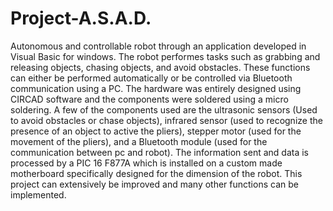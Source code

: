 # Project-A.S.A.D.
Autonomous and controllable robot through an application developed in Visual Basic for windows. The robot performes tasks such as grabbing and releasing objects, chasing objects, and avoid obstacles. These functions can either be performed automatically or be controlled via Bluetooth communication using a PC. The hardware was entirely designed using CIRCAD software and the components were soldered using a micro soldering. A few of the components used are the ultrasonic sensors (Used to avoid obstacles or chase objects), infrared sensor (used to recognize the presence of an object to active the pliers), stepper motor (used for the movement of the pliers), and a Bluetooth module (used for the communication between pc and robot). The information sent and data is processed by a PIC 16 F877A which is installed on a custom made motherboard specifically designed for the dimension of the robot. This project can extensively be improved and many other functions can be implemented.
